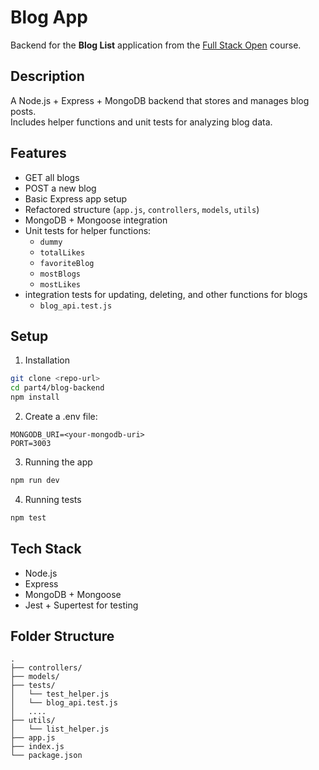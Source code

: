 # Blog App

Backend for the **Blog List** application from the [Full Stack Open](https://fullstackopen.com/en/) course.

## Description
A Node.js + Express + MongoDB backend that stores and manages blog posts.  
Includes helper functions and unit tests for analyzing blog data.

## Features

- GET all blogs  
- POST a new blog  
- Basic Express app setup  
- Refactored structure (`app.js`, `controllers`, `models`, `utils`)  
- MongoDB + Mongoose integration  
- Unit tests for helper functions:
  - `dummy`
  - `totalLikes`
  - `favoriteBlog`
  - `mostBlogs`
  - `mostLikes`
- integration tests for updating, deleting, and other functions for blogs
  - `blog_api.test.js`

## Setup
1. Installation
```bash
git clone <repo-url>
cd part4/blog-backend
npm install
```
2. Create a .env file:
```
MONGODB_URI=<your-mongodb-uri>
PORT=3003
```
3. Running the app
```bash
npm run dev
```
4. Running tests
```bash
npm test
```
## Tech Stack
- Node.js
- Express
- MongoDB + Mongoose
- Jest + Supertest for testing

## Folder Structure
```
.
├── controllers/
├── models/
├── tests/
│   └── test_helper.js
│   └── blog_api.test.js
│   ....
├── utils/
│   └── list_helper.js
├── app.js
├── index.js
└── package.json
```